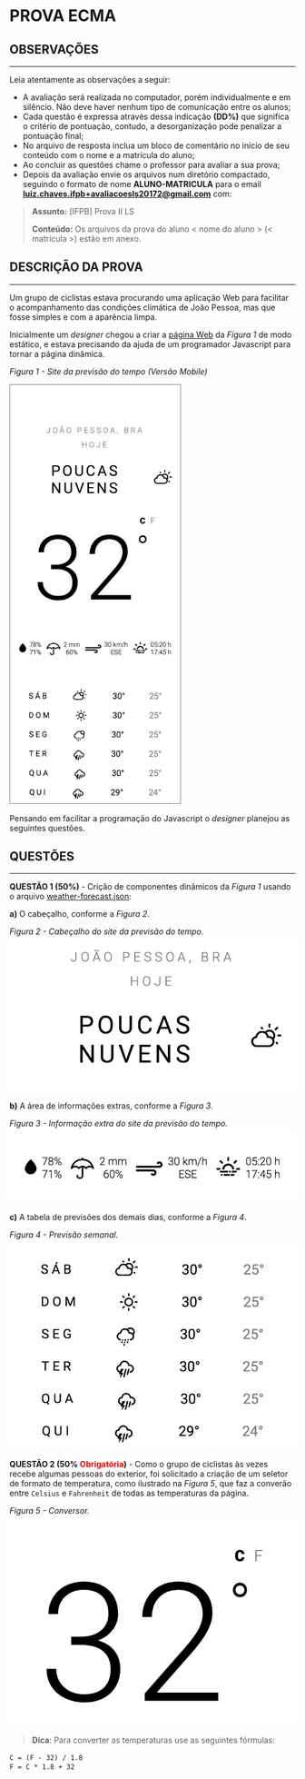 # PROVA ECMA

## OBSERVAÇÕES

* * *

Leia atentamente as observações a seguir:

* A avaliação será realizada no computador, porém individualmente e em silêncio. Não deve haver nenhum tipo de comunicação entre os alunos;
* Cada questão é expressa através dessa indicação **(DD%)** que significa o critério de pontuação, contudo, a desorganização pode penalizar a pontuação final;
* No arquivo de resposta inclua um bloco de comentário no início de seu conteúdo com o nome e a matrícula do aluno;
* Ao concluir as questões chame o professor para avaliar a sua prova;
* Depois da avaliação envie os arquivos num diretório compactado, seguindo o formato de nome **ALUNO-MATRICULA** para o email **luiz.chaves.ifpb+avaliacoesls20172@gmail.com** com:

> **Assunto:** [IFPB] Prova II LS
>
> **Conteúdo:** Os arquivos da prova do aluno < nome do aluno > (< matrícula >) estão em anexo.

## DESCRIÇÃO DA PROVA

* * *

Um grupo de ciclistas estava procurando uma aplicação Web para facilitar o acompanhamento das condições climática de João Pessoa, mas que fosse simples e com a aparência limpa.

Inicialmente um *designer* chegou a criar a [página Web](code.zip) da *Figura 1* de modo estático, e estava precisando da ajuda de um programador Javascript para tornar a página dinâmica.

*Figura 1 - Site da previsão do tempo (Versão Mobile)*<br>
<!-- ![layout-mobile](assets/layout-mobile.png) -->
<img src="assets/layout-mobile.png" alt="layout-mobile" width="300px" style="border: 1px solid #7f7f7f">

Pensando em facilitar a programação do Javascript o *designer* planejou as seguintes questões.

## QUESTÕES

* * *

**QUESTÃO 1 (50%)** - Crição de componentes dinâmicos da *Figura 1* usando o arquivo [weather-forecast.json](https://ifpb.github.io/ls/exams/prova-api/code/data/weather-forecast.json):

**a)** O cabeçalho, conforme a *Figura 2*.

*Figura 2 - Cabeçalho do site da previsão do tempo.*<br>
![layout-mobile](assets/header.png)

**b)** A área de informações extras, conforme a *Figura 3*.

*Figura 3 - Informação extra do site da previsão do tempo.*<br>
![layout-mobile](assets/status.png)

**c)** A tabela de previsões dos demais dias, conforme a *Figura 4*.

*Figura 4 - Previsão semanal.*<br>
![layout-mobile](assets/forecasts.png)

**QUESTÃO 2 (50% <span style="color:red">Obrigatória</span>)** - Como o grupo de ciclistas às vezes recebe algumas pessoas do exterior, foi solicitado a criação de um seletor de formato de temperatura, como ilustrado na *Figura 5*, que faz a converão entre `Celsius` e `Fahrenheit` de todas as temperaturas da página.

*Figura 5 - Conversor.*<br>
![layout-mobile](assets/converter.png)

> **Dica**: Para converter as temperaturas use as seguintes fórmulas:

```
C = (F - 32) / 1.8
F = C * 1.8 + 32
```

<!-- > [Alternativa de resposta](code-response/). -->
